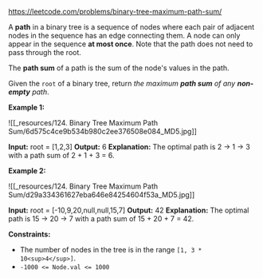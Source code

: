 https://leetcode.com/problems/binary-tree-maximum-path-sum/

A **path** in a binary tree is a sequence of nodes where each pair of adjacent nodes in the sequence has an edge connecting them. A node can only appear in the sequence **at most once**. Note that the path does not need to pass through the root.

The **path sum** of a path is the sum of the node's values in the path.

Given the `root` of a binary tree, return _the maximum **path sum** of any **non-empty** path_.

**Example 1:**

![[_resources/124. Binary Tree Maximum Path Sum/6d575c4ce9b534b980c2ee376508e084_MD5.jpg]]

**Input:** root = \[1,2,3\]
**Output:** 6
**Explanation:** The optimal path is 2 -> 1 -> 3 with a path sum of 2 + 1 + 3 = 6.

**Example 2:**

![[_resources/124. Binary Tree Maximum Path Sum/d29a334361627eba646e84254604f53a_MD5.jpg]]

**Input:** root = \[-10,9,20,null,null,15,7\]
**Output:** 42
**Explanation:** The optimal path is 15 -> 20 -> 7 with a path sum of 15 + 20 + 7 = 42.

**Constraints:**

- The number of nodes in the tree is in the range `[1, 3 * 10<sup>4</sup>]`.
- `-1000 <= Node.val <= 1000`
